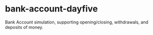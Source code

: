 # bank-account-dayfive
Bank Account simulation, supporting opening/closing, withdrawals, and deposits of money.
